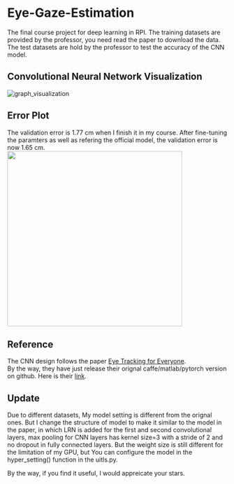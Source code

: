 # Eye-Gaze-Estimation
The final course project for deep learning in RPI.
The training datasets are provided by the professor, you need read the paper to download the data.
The test datasets are hold by the professor to test the accuracy of the CNN model.
    
## Convolutional Neural Network Visualization
![graph_visualization](https://github.com/dzk9528/Tensorflow-Project/blob/master/Eye_Tracking/graph_vis.png)

## Error Plot
The validation error is 1.77 cm when I finish it in my course. After fine-tuning the paramters as well as refering the official model, the validation error is now 1.65 cm.<br />
<img src="https://github.com/dzk9528/Tensorflow-Project/blob/master/Eye_Tracking/error_plot.png" width="400">

## Reference
The CNN design follows the paper [Eye Tracking for Everyone](http://gazecapture.csail.mit.edu/cvpr2016_gazecapture.pdf). <br />
By the way, they have just release their orignal caffe/matlab/pytorch version on github. Here is their [link](https://github.com/CSAILVision/GazeCapture).
    
## Update
Due to different datasets, My model setting is different from the orignal ones. But I change the structure of model to make it similar to the model in the paper, in which LRN is added for the first and second convolutional layers, max pooling for CNN layers has kernel size=3 with a stride of 2 and no dropout in fully connected layers. But the weight size is still different for the limitation of my GPU, but You can configure the model in the hyper_setting() function in the uitls.py. <br />

By the way, if you find it useful, I would appreicate your stars.
